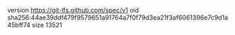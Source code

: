 version https://git-lfs.github.com/spec/v1
oid sha256:44ae39ddf479f9579651a91764a7f0f79d3ea21f3af6061396e7c9d1a45bff74
size 13521
